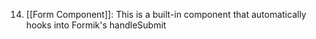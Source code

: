 14. [[Form Component]]: This is a built-in component that automatically hooks into Formik's handleSubmit